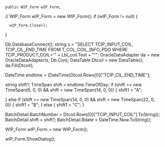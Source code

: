     public WIP_Form wIP_Form;
//  WIP_Form wIP_Form = new WIP_Form();
  if (wIP_Form != null)
  {

      wIP_Form.Close();
  }
        
  Db.DatabaseConnect();
  string s = "SELECT TCIP_INPUT_COIL, TCIP_CIL_END_TIME FROM T_COL_COIL_INFO_PDO WHERE TCIP_PRODUCT_COIL='" + Lbl_coil.Text + "'";
  OracleDataAdapter da = new OracleDataAdapter(s, Db.Con);
  DataTable Dtcoil = new DataTable();
  da.Fill(Dtcoil);

  DateTime endtime = (DateTime)Dtcoil.Rows[0]["TCIP_CIL_END_TIME"];

  string shift1;
  TimeSpan shift = endtime.TimeOfDay;
  if (shift >= new TimeSpan(6, 0, 0) && shift < new TimeSpan(14, 0, 0))
  {
      shift1 = "A";

  }
  else if (shift >= new TimeSpan(14, 0, 0) && shift < new TimeSpan(22, 0, 0))
  {
      shift1 = "B";
  }
  else
  {
      shift1 = "C";
  }

  BatchDetail.BatchNumber = Dtcoil.Rows[0]["TCIP_INPUT_COIL"].ToString();
  BatchDetail.shift = shift1;
  BatchDetail.Bdate = DateTime.Now.ToString();

  WIP_Form wIP_Form = new WIP_Form();

  wIP_Form.ShowDialog();
